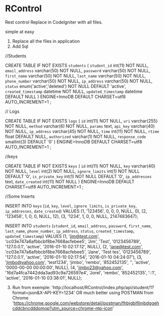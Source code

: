 # RControl
Rest control
Replace in CodeIgniter with all files.

simple at easy

1. Replace all the files in application
2. Add Sql

//Students

CREATE TABLE IF NOT EXISTS `students` (
`student_id` int(11) NOT NULL,
  `email_address` varchar(50) NOT NULL,
  `password` varchar(50) NOT NULL,
  `first_name` varchar(50) NOT NULL,
  `last_name` varchar(50) NOT NULL,
  `phone_number` varchar(50) NOT NULL,
  `ip_address` varchar(50) NOT NULL,
  `status` enum('active','deleted') NOT NULL DEFAULT 'active',
  `created_timestamp` datetime NOT NULL,
  `updated_timestamp` datetime DEFAULT NULL
) ENGINE=InnoDB  DEFAULT CHARSET=utf8 AUTO_INCREMENT=1 ;

// Logs

CREATE TABLE IF NOT EXISTS `logs` (
`id` int(11) NOT NULL,
  `uri` varchar(255) NOT NULL,
  `method` varchar(6) NOT NULL,
  `params` text,
  `api_key` varchar(40) NOT NULL,
  `ip_address` varchar(45) NOT NULL,
  `time` int(11) NOT NULL,
  `rtime` float DEFAULT NULL,
  `authorized` varchar(1) NOT NULL,
  `response_code` smallint(3) DEFAULT '0'
) ENGINE=InnoDB  DEFAULT CHARSET=utf8 AUTO_INCREMENT=1 ;

//keys

CREATE TABLE IF NOT EXISTS `keys` (
`id` int(11) NOT NULL,
  `key` varchar(40) NOT NULL,
  `level` int(2) NOT NULL,
  `ignore_limits` int(1) NOT NULL DEFAULT '0',
  `is_private_key` int(1) NOT NULL DEFAULT '0',
  `ip_addresses` text,
  `date_created` int(11) NOT NULL
) ENGINE=InnoDB  DEFAULT CHARSET=utf8 AUTO_INCREMENT=1 ;

//Some Inserts

INSERT INTO `keys` (`id`, `key`, `level`, `ignore_limits`, `is_private_key`, `ip_addresses`, `date_created`) VALUES
(1, '123456', 0, 0, 0, NULL, 0),
(2, '123456', 1, 0, 0, NULL, 12),
(3, '1234', 1, 0, 0, NULL, 2147483647);

INSERT INTO `students` (`student_id`, `email_address`, `password`, `first_name`, `last_name`, `phone_number`, `ip_address`, `status`, `created_timestamp`, `updated_timestamp`) VALUES
(1, 'jim@test.com', 'cc03e747a6afbbcbf8be7668acfebee5', 'Jim', 'Test', '0123456789', '127.0.0.1', 'active', '2016-01-10 02:17:12', NULL),
(2, 'jane@test.com', 'cc03e747a6afbbcbf8be7668acfebee5', 'Jane', 'Test tes', '0123456789', '127.0.0.1', 'active', '2016-01-10 02:17:54', '2016-01-10 04:24:07'),
(3, 'jimbo@yahoo.com', 'test1234', 'jimbo', 'rembo', '852452135', '', 'active', '0000-00-00 00:00:00', NULL),
(4, 'jimbo23@yahoo.com', '16d7a4fca7442dda3ad93c9a726597e4', 'Jorel', 'rembo', '852452135', '::1', 'active', '2016-01-10 03:38:01', NULL);

3. Run from exemple: 'http://localhost/RControl/index.php/api/student/1?format=json&X-API-KEY=1234'
OR much better
using POSTMAN from Chrome 'https://chrome.google.com/webstore/detail/postman/fhbjgbiflinjbdggehcddcbncdddomop?utm_source=chrome-ntp-icon'




